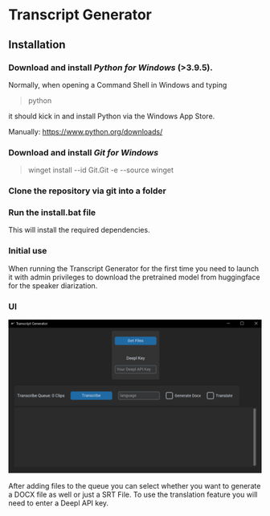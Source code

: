 # Transcript Generator

## Installation

### Download and install _Python for Windows_ (>3.9.5).

Normally, when opening a Command Shell in Windows and typing

> python

it should kick in and install Python via the Windows App Store.

Manually: https://www.python.org/downloads/

### Download and install _Git for Windows_

> winget install --id Git.Git -e --source winget

### Clone the repository via git into a folder

### Run the install.bat file

This will install the required dependencies.

### Initial use

When running the Transcript Generator for the first time you need to launch it with admin privileges to download the pretrained model from huggingface for the speaker diarization.

### UI

![Showcase of the User Interface](ui.png)

After adding files to the queue you can select whether you want to generate a DOCX file as well or just a SRT File.
To use the translation feature you will need to enter a Deepl API key.
